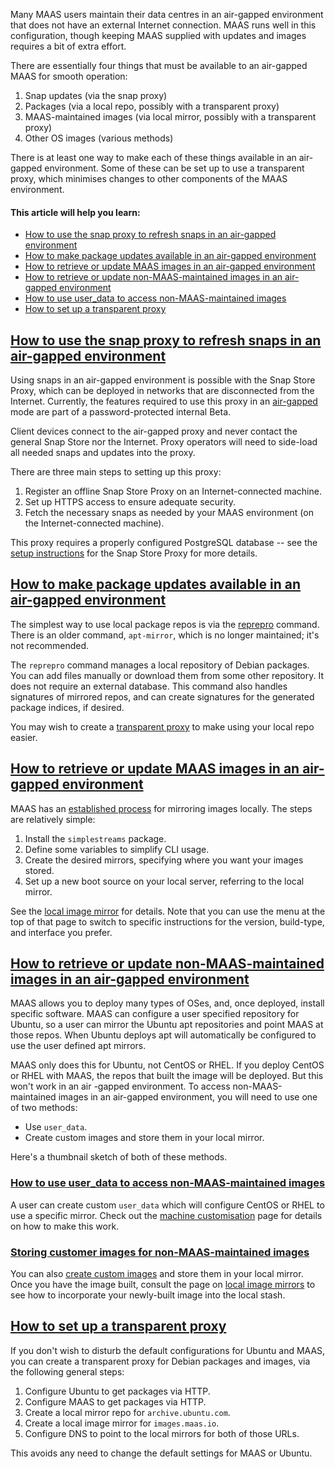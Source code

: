 <!-- "How to set up an air-gapped MAAS" -->
Many MAAS users maintain their data centres in an air-gapped environment that does not have an external Internet connection. MAAS runs well in this configuration, though keeping MAAS supplied with updates and images requires a bit of extra effort.

There are essentially four things that must be available to an air-gapped MAAS for smooth operation:

1. Snap updates (via the snap proxy)
2. Packages (via a local repo, possibly with a transparent proxy)
3. MAAS-maintained images (via  local mirror, possibly with a transparent proxy)
4. Other OS images (various methods)

There is at least one way to make each of these things available in an air-gapped environment.  Some of these can be set up to use a transparent proxy, which minimises changes to other components of the MAAS environment.

#### This article will help you learn:

- [How to use the snap proxy to refresh snaps in an air-gapped environment](#heading--How-to-use-the-snap-proxy-to-refresh-snaps-in-an-air-gapped-environment)
- [How to make package updates available in an air-gapped environment](#heading--apt-mirror)
- [How to retrieve or update MAAS images in an air-gapped environment](#heading--local-image-mirroring)
- [How to retrieve or update non-MAAS-maintained images in an air-gapped environment](#heading--non-maas-images)
- [How to use user_data to access non-MAAS-maintained images](#heading--other-os-user-data)
- [How to set up a transparent proxy](#heading--transparent-proxy)

<a href="#heading--How-to-use-the-snap-proxy-to-refresh-snaps-in-an-air-gapped-environment"><h2 id="heading--How-to-use-the-snap-proxy-to-refresh-snaps-in-an-air-gapped-environment">How to use the snap proxy to refresh snaps in an air-gapped environment</h2></a>

Using snaps in an air-gapped environment is possible with the Snap Store Proxy, which can be deployed in networks that are disconnected from the Internet.  Currently, the features required to use this proxy in an [air-gapped](https://docs.ubuntu.com/snap-store-proxy/en/airgap) mode are part of a password-protected internal Beta.  

Client devices connect to the air-gapped proxy and never contact the general Snap Store nor the Internet.  Proxy operators will need to side-load all needed snaps and updates into the proxy. 

There are three main steps to setting up this proxy:

1. Register an offline Snap Store Proxy on an Internet-connected machine.
2. Set up HTTPS access to ensure adequate security.
3. Fetch the necessary snaps as needed by your MAAS environment (on the Internet-connected machine).

This proxy requires a properly configured PostgreSQL database -- see the [setup instructions](https://docs.ubuntu.com/snap-store-proxy/en/airgap) for the Snap Store Proxy for more details.

<a href="#heading--apt-mirror"><h2 id="heading--apt-mirror">How to make package updates available in an air-gapped environment</h2></a>

The simplest way to use local package repos is via the [reprepro](http://manpages.ubuntu.com/manpages/focal/man1/reprepro.1.html) command.  There is an older command, `apt-mirror`, which is no longer maintained; it's not recommended.

The `reprepro` command manages a local repository of Debian packages.  You can add files manually or download them from some other repository.  It does not require an external database.  This command also handles signatures of mirrored repos, and can create signatures for the generated package indices, if desired.  

You may wish to create a [transparent proxy](#heading--transparent-proxy) to make using your local repo easier.

<a href="#heading--local-image-mirroring"><h2 id="heading--local-image-mirroring">How to retrieve or update MAAS images in an air-gapped environment</h2></a>
 
MAAS has an [established process](/t/how-to-mirror-images-locally/5927) for mirroring images locally.   The steps are relatively simple:

1. Install the `simplestreams` package.
2. Define some variables to simplify CLI usage.
3. Create the desired mirrors, specifying where you want your images stored.
4. Set up a new boot source on your local server, referring to the local mirror.

See the [local image mirror](/t/how-to-mirror-images-locally/5927) for details.  Note that you can use the menu at the top of that page to switch to specific instructions for the version, build-type, and interface you prefer.

<a href="#heading--non-maas-images"><h2 id="heading--non-maas-images">How to retrieve or update non-MAAS-maintained images in an air-gapped environment</h2></a>

MAAS allows you to deploy many types of OSes, and, once deployed, install specific software.  MAAS can configure a user specified repository for Ubuntu, so a user can mirror the Ubuntu apt repositories and point MAAS at those repos. When Ubuntu deploys apt will automatically be configured to use the user defined apt mirrors. 

MAAS only does this for Ubuntu, not CentOS or RHEL. If you deploy CentOS or RHEL with MAAS, the repos that built the image will be deployed.  But this won't work in an air \-gapped environment. To access non-MAAS-maintained images in an air-gapped environment, you will need to use one of two methods:

- Use `user_data`.
- Create custom images and store them in your local mirror.

Here's a thumbnail sketch of both of these methods.

<a href="#heading--other-os-user-data"><h3 id="heading--other-os-user-data">How to use user_data to access non-MAAS-maintained images</h3></a>

A user can create custom `user_data` which will configure CentOS or RHEL to use a specific mirror.  Check out the [machine customisation](/t/how-to-customise-machines/5108) page for details on how to make this work.

<a href="#heading--store-custom-images"><h3 id="heading--store-custom-images">Storing customer images for non-MAAS-maintained images</h3></a>

You can also [create custom images](/t/how-to-build-custom-images/5104) and store them in your local mirror.  Once you have the image built, consult the page on [local image mirrors](/t/how-to-mirror-images-locally/5927) to see how to incorporate your newly-built image into the local stash.

<a href="#heading--transparent-proxy"><h2 id="heading--transparent-proxy">How to set up a transparent proxy</h2></a>

If you don't wish to disturb the default configurations for Ubuntu and MAAS, you can create a transparent proxy for Debian packages and images, via the following general steps:

1. Configure Ubuntu to get packages via HTTP.
2. Configure MAAS to get packages via HTTP.
3. Create a local mirror repo for `archive.ubuntu.com`.
4. Create a local image mirror for `images.maas.io`.
5. Configure DNS to point to the local mirrors for both of those URLs.

This avoids any need to change the default settings for MAAS or Ubuntu.